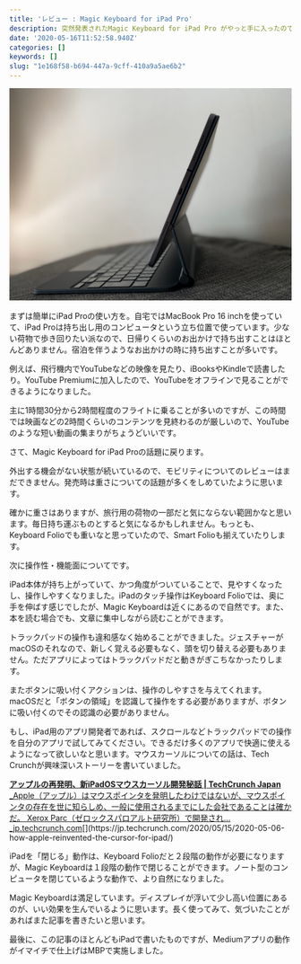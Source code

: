 ```yaml
---
title: 'レビュー : Magic Keyboard for iPad Pro'
description: 突然発表されたMagic Keyboard for iPad Pro がやっと手に入ったのでしばらく使ってみた
date: '2020-05-16T11:52:58.940Z'
categories: []
keywords: []
slug: "1e168f58-b694-447a-9cff-410a9a5ae6b2"
---
```

![](1__aGX9pJFuOAhWZoOUcY5Ouw.jpeg)

まずは簡単にiPad Proの使い方を。自宅ではMacBook Pro 16 inchを使っていて、iPad Proは持ち出し用のコンピュータという立ち位置で使っています。少ない荷物で歩き回りたい派なので、日帰りくらいのお出かけで持ち出すことはほとんどありません。宿泊を伴うようなお出かけの時に持ち出すことが多いです。

例えば、飛行機内でYouTubeなどの映像を見たり、iBooksやKindleで読書したり。YouTube Premiumに加入したので、YouTubeをオフラインで見ることができるようになりました。

主に1時間30分から2時間程度のフライトに乗ることが多いのですが、この時間では映画などの2時間くらいのコンテンツを見終わるのが厳しいので、YouTubeのような短い動画の集まりがちょうどいいです。

さて、Magic Keyboard for iPad Proの話題に戻ります。

外出する機会がない状態が続いているので、モビリティについてのレビューはまだできません。発売時は重さについての話題が多くをしめていたように思います。

確かに重さはありますが、旅行用の荷物の一部だと気にならない範囲かなと思います。毎日持ち運ぶものとすると気になるかもしれません。もっとも、Keyboard Folioでも重いなと思っていたので、Smart Folioも揃えていたりします。

次に操作性・機能面についてです。

iPad本体が持ち上がっていて、かつ角度がついていることで、見やすくなったし、操作しやすくなりました。iPadのタッチ操作はKeyboard Folioでは、奥に手を伸ばす感じでしたが、Magic Keyboardは近くにあるので自然です。また、本を読む場合でも、文章に集中しながら読むことができます。

トラックパッドの操作も違和感なく始めることができました。ジェスチャーがmacOSのそれなので、新しく覚える必要もなく、頭を切り替える必要もありません。ただアプリによってはトラックパッドだと動きがぎこちなかったりします。

またボタンに吸い付くアクションは、操作のしやすさを与えてくれます。macOSだと「ボタンの領域」を認識して操作をする必要がありますが、ボタンに吸い付くのでその認識の必要がありません。

もし、iPad用のアプリ開発者であれば、スクロールなどトラックパッドでの操作を自分のアプリで試してみてください。できるだけ多くのアプリで快適に使えるようになって欲しいなと思います。マウスカーソルについての話は、Tech Crunchが興味深いストーリーを書いていました。

[**アップルの再発明、新iPadOSマウスカーソル開発秘話 | TechCrunch Japan**  
_Apple（アップル）はマウスポインタを発明したわけではないが、マウスポインタの存在を世に知らしめ、一般に使用されるまでにした会社であることは確かだ。 Xerox Parc（ゼロックスパロアルト研究所）で開発され…_jp.techcrunch.com](https://jp.techcrunch.com/2020/05/15/2020-05-06-how-apple-reinvented-the-cursor-for-ipad/ "https://jp.techcrunch.com/2020/05/15/2020-05-06-how-apple-reinvented-the-cursor-for-ipad/")[](https://jp.techcrunch.com/2020/05/15/2020-05-06-how-apple-reinvented-the-cursor-for-ipad/)

iPadを「閉じる」動作は、Keyboard Folioだと２段階の動作が必要になりますが、Magic Keyboardは１段階の動作で閉じることができます。ノート型のコンピュータを閉じているような動作で、より自然になりました。

Magic Keyboardは満足しています。ディスプレイが浮いて少し高い位置にあるのが、いい効果を生んでいるように思います。長く使ってみて、気づいたことがあればまた記事を書きたいと思います。

最後に、この記事のほとんどもiPadで書いたものですが、Mediumアプリの動作がイマイチで仕上げはMBPで実施しました。